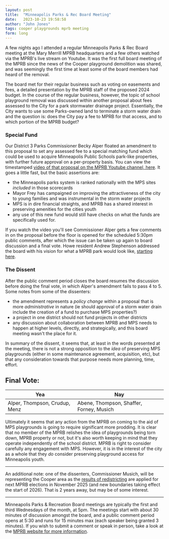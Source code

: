 ```yaml
---
layout: post
title:  "Minneapolis Parks & Rec Board Meeting"
date:   2023-10-23 19:58:58
author: "John Jones"
tags: cooper playgrounds mprb meeting
form: long
---
```


A few nights ago I attended a regular Minneapolis Parks & Rec Board meeting at the Mary Merrill MPRB headquarters and a few others watched via the MPRB's live stream on Youtube.  It was the first full board meeting of the MPRB since the news of the Cooper playground demolition was shared, and was seemingly the first time at least some of the board members had heard of the removal.

The board met for their regular business such as voting on easements and fees, a detailed presentation by the MPRB staff of the proposed 2024 budget.  In the course of the regular business, however, the topic of school playground removal was discussed within another proposal about fees assessed to the City for a park stormwater drainage project.  Essentially, the City wants to use some Parks-owned land to terminate a storm water drain and the question is:  does the City pay a fee to MPRB for that access, and to which portion of the MPRB budget?

### Special Fund

Our District 3 Parks Commissioner Becky Alper floated an amendment to this proposal to set any assessed fee to a special matching fund which could be used to acquire Minneapolis Public Schools park-like properties, with further future approval on a per-property basis.  You can view the timestamped [video of that proposal on the MPRB Youtube channel, here](https://youtu.be/2510Z2OSA10?t=1560).  It goes a little fast, but the basic assertions are:

- the Minneapolis parks system is ranked nationally with the MPS sites *included* in those scorecards
- Mayor Frey has campaigned on improving the attractiveness of the city to young families and was instrumental in the storm water projects
- MPS is in dire financial straights, and MPRB has a shared interest in preserving amenities for the cities youth
- any use of this new fund would still have checks on what the funds are specifically used for.

If you watch the video you'll see Commissioner Alper gets a few comments in on the proposal before the floor is opened for the scheduled 5:30pm public comments, after which the issue can be taken up again to board discussion and a final vote.  Howe resident Andrew Stephenson addressed the board with his vision for what a MPRB park would look like, [starting here](https://youtu.be/2510Z2OSA10?t=2352).

### The Dissent

After the public comment period closes the board resumes the discussion before doing the final vote, in which Alper's amendment fails to pass 4 to 5.  Some notes from some of the dissenters:

- the amendment represents a *policy change* within a proposal that is more *administrative* in nature (ie should approval of a storm water drain include the creation of a fund to purchase MPS properties?)
- a project in one district should not fund projects in other districts
- any discussion about collaboration between MPRB and MPS needs to happen at higher levels, directly, and strategically, and this board meeting wasn't the place for it.

In summary of the dissent, it seems that, at least in the words presented at the meeting, there is not a strong opposition to the *idea* of preserving MPS playgrounds (either in some maintenance agreement, acquisition, etc), but that any consideration towards that purpose needs more planning, time, effort.  


## Final Vote:

| Yea                           | Nay                                      |
|-------------------------------|------------------------------------------|
| Alper, Thompson, Crudup, Menz | Abene, Thompson, Shaffer, Forney, Musich |

Ultimately it seems that any action from the MPRB on coming to the aid of MPS playgrounds is going to require significant more prodding.  It is clear that no member of the MPRB relishes the idea of playgrounds being torn down, MPRB property or not, but it's also worth keeping in mind that they operate independently of the school district.  MPRB is right to consider carefully any engagement with MPS.  However, it is in the interest of the city as a whole that they *do* consider preserving playground access for Minneapolis youth.


-----

An additional note:  one of the dissenters, Commissioner Musich, will be representing the Cooper area as the [results of redistricting](https://www.minneapolismn.gov/media/-www-content-assets/documents/2022-MPRB-Districts.pdf) are applied for next MPRB elections in November 2025 (and new boundaries taking effect the start of 2026).  That is 2 years away, but may be of some interest.

-----

Minneapolis Parks & Recreation Board meetings are typically the first and third Wednesdays of the month, at 5pm.  The meetings start with about 30 minutes of discussion amongst the board, and a public comment period opens at 5:30 and runs for 15 minutes max (each speaker being granted 3 minutes).  If you wish to submit a comment or speak in person, take a look at the [MPRB website for more information](https://www.minneapolisparks.org/about-us/leadership-and-structure/board-meetings/).
